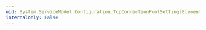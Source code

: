 ```yaml
---
uid: System.ServiceModel.Configuration.TcpConnectionPoolSettingsElement.#ctor
internalonly: False
---
```

